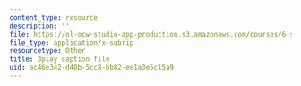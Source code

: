 ```yaml
---
content_type: resource
description: ''
file: https://ol-ocw-studio-app-production.s3.amazonaws.com/courses/6-s897-machine-learning-for-healthcare-spring-2019/ac46e342d40b5cc8bb82ee1a3e5c15a9_zdotUAxiPGM.vtt
file_type: application/x-subrip
resourcetype: Other
title: 3play caption file
uid: ac46e342-d40b-5cc8-bb82-ee1a3e5c15a9
---
```

